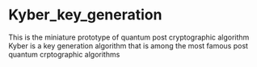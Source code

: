 # Kyber_key_generation
This is the miniature prototype of quantum post cryptographic algorithm
Kyber is a key generation algorithm that is among the most famous post quantum crptographic algorithms
